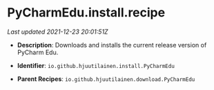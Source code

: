 # PyCharmEdu.install.recipe

_Last updated 2021-12-23 20:01:51Z_

- **Description**: Downloads and installs the current release version of PyCharm Edu.

- **Identifier**: `io.github.hjuutilainen.install.PyCharmEdu`

- **Parent Recipes**: `io.github.hjuutilainen.download.PyCharmEdu`
